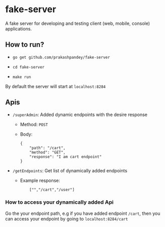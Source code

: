 # fake-server

A fake server for developing and testing client (web, mobile, console) applications.

## How to run?

- `go get github.com/prakashpandey/fake-server`

- `cd fake-server`

- `make run`

By default the server will start at `localhost:8284`

## Apis

- `/superAdmin`: Added dynamic endpoints with the desire response

    - Method: `POST`
    
    - Body: 
        ```
        {
            "path": "/cart",
            "method": "GET",
            "response": "I am cart endpoint"
        }	
        ```

- `/getEndpoints`: Get list of dynamically added endpoints

    - Example response: 
        ```
            ["","/cart","/user"]
        ```

### How to access your dynamically added Api

Go the your endpoint path, e.g if you have added endpoint `/cart`, then you can access your endpoint by going to
`localhost:8284/cart`
